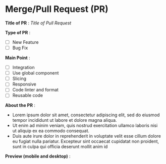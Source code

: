 # Merge/Pull Request (PR)

**Title of PR** : *Title of Pull Request*

**Type of PR** :

- [ ] New Feature
- [ ] Bug Fix

**Main Point** :

- [ ] Integration
- [ ] Use global component
- [ ] Slicing
- [ ] Responsive
- [ ] Code linter and format
- [ ] Reusable code

**About the PR** :

- Lorem ipsum dolor sit amet, consectetur adipiscing elit, sed do eiusmod tempor incididunt ut labore et dolore magna aliqua.
- Ut enim ad minim veniam, quis nostrud exercitation ullamco laboris nisi ut aliquip ex ea commodo consequat.
- Duis aute irure dolor in reprehenderit in voluptate velit esse cillum dolore eu fugiat nulla pariatur. Excepteur sint occaecat cupidatat non proident, sunt in culpa qui officia deserunt mollit anim id

**Preview (mobile and desktop)** :
